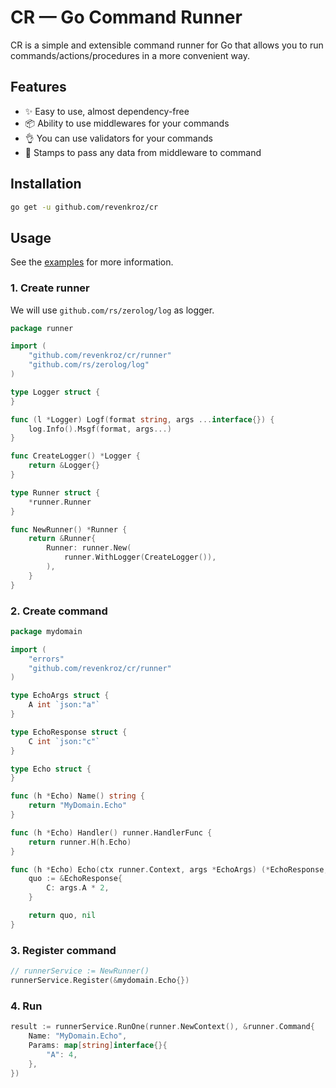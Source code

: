 # CR — Go Command Runner

CR is a simple and extensible command runner for Go that allows you to run commands/actions/procedures in a more convenient way.

## Features

- ✨ Easy to use, almost dependency-free
- 📦 Ability to use middlewares for your commands
- 👌 You can use validators for your commands
- 📩 Stamps to pass any data from middleware to command

## Installation

```bash
go get -u github.com/revenkroz/cr
```

## Usage

See the [examples](./example) for more information.

### 1. Create runner

We will use `github.com/rs/zerolog/log` as logger.

```go
package runner

import (
	"github.com/revenkroz/cr/runner"
	"github.com/rs/zerolog/log"
)

type Logger struct {
}

func (l *Logger) Logf(format string, args ...interface{}) {
	log.Info().Msgf(format, args...)
}

func CreateLogger() *Logger {
	return &Logger{}
}

type Runner struct {
	*runner.Runner
}

func NewRunner() *Runner {
	return &Runner{
		Runner: runner.New(
			runner.WithLogger(CreateLogger()),
		),
	}
}
```

### 2. Create command

```go
package mydomain

import (
	"errors"
	"github.com/revenkroz/cr/runner"
)

type EchoArgs struct {
	A int `json:"a"`
}

type EchoResponse struct {
	C int `json:"c"`
}

type Echo struct {
}

func (h *Echo) Name() string {
	return "MyDomain.Echo"
}

func (h *Echo) Handler() runner.HandlerFunc {
	return runner.H(h.Echo)
}

func (h *Echo) Echo(ctx runner.Context, args *EchoArgs) (*EchoResponse, error) {
	quo := &EchoResponse{
		C: args.A * 2,
	}

	return quo, nil
}
```

### 3. Register command

```go
// runnerService := NewRunner()
runnerService.Register(&mydomain.Echo{})
```

### 4. Run

```go
result := runnerService.RunOne(runner.NewContext(), &runner.Command{
    Name: "MyDomain.Echo",
    Params: map[string]interface{}{
        "A": 4,
    },
})
```
